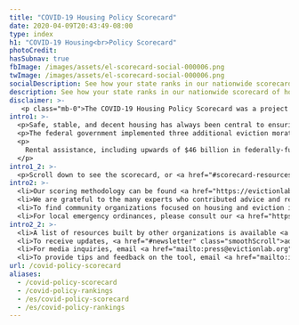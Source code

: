 ```yaml
---
title: "COVID-19 Housing Policy Scorecard"
date: 2020-04-09T20:43:49-08:00
type: index
h1: "COVID-19 Housing<br>Policy Scorecard"
photoCredit:
hasSubnav: true
fbImage: /images/assets/el-scorecard-social-000006.png
twImage: /images/assets/el-scorecard-social-000006.png
socialDescription: See how your state ranks in our nationwide scorecard of housing policies in response to COVID-19.
description: See how your state ranks in our nationwide scorecard of housing policies in response to COVID-19.
disclaimer: >-
   <p class="mb-0">The COVID-19 Housing Policy Scorecard was a project that monitored eviction protections between March 15, 2020 to June 30, 2021. <strong>The information on this page is no longer updated</strong> and is only available here for archival purposes.  To find up-to-date moratorium information after June 30, 2021, please see our <a href="/covid-eviction-policies/">State and Local Policies table</a>.</p>
intro1: >-
  <p>Safe, stable, and decent housing has always been central to ensuring health and stability. Today, with the United States focused on containing the COVID-19 pandemic, the broader and longstanding issue of income and housing insecurity has quickly become paramount to the health of an entire nation. The COVID-19 Housing Policy Scorecard tracked measures implemented by state governments to limit residential housing displacement during the pandemic.</p> 
  <p>The federal government implemented three additional eviction moratoria: the CARES Act, which expired in summer 2020, and the CDC's "Temporary Halt in Residential Evictions To Prevent the Further Spread of COVID-19," which was in place from September 4, 2020 to July 31, 2021 and re-implemented in a more limited form from August 3, 2021 to October 3, 2021. More information about eligibility requirements for the CDC moratorium is available <a href="/federal-eviction-moratorium-update">in our post on the federal moratorium</a>.</p>
  <p>
    Rental assistance, including upwards of $46 billion in federally-funded aid, became available in all 50 states and the District of Columbia by the middle of 2021 at the latest. Most states were accepting rental assistance applications at the end of the Scorecard study period. The rental assistance measure on the Scorecard is counted as present if rental assistance was available to renters throughout the state during a statewide eviction moratorium.
  </p>
intro1_2: >-
  <p>Scroll down to see the scorecard, or <a href="#scorecard-resources" class="smoothScroll">view the scoring methodology, learn about our partners, get resources, and more</a>.</p>
intro2: >-
  <li>Our scoring methodology can be found <a href="https://evictionlab.org/covid-housing-scorecard-methods" target="_blank">here</a>.</li>
  <li>We are grateful to the many experts who contributed advice and research assistance to the scorecard. A list of contributing partners can be found <a href="/covid-housing-scorecard-methods/#acknowledgements">here</a>.</li> 
  <li>To find community organizations focused on housing and eviction in your community, visit <a href="https://justshelter.org" target="_blank">JustShelter.org</a>.</li> 
  <li>For local emergency ordinances, please consult our <a href="https://evictionlab.org/covid-eviction-policies/">policy tracker</a>.</li>
intro2_2: >-
  <li>A list of resources built by other organizations is available <a href="/covid-housing-scorecard-methods/#outside-resources">here</a>.</li>
  <li>To receive updates, <a href="#newsletter" class="smoothScroll">add your email below</a>.</li> 
  <li>For media inquiries, email <a href="mailto:press@evictionlab.org">press@evictionlab.org</a>.</li> 
  <li>To provide tips and feedback on the tool, email <a href="mailto:info@evictionlab.org">info@evictionlab.org</a>.</li>
url: /covid-policy-scorecard
aliases:
  - /covid-policy-scorecard
  - /covid-policy-rankings
  - /es/covid-policy-scorecard
  - /es/covid-policy-rankings
---
```

